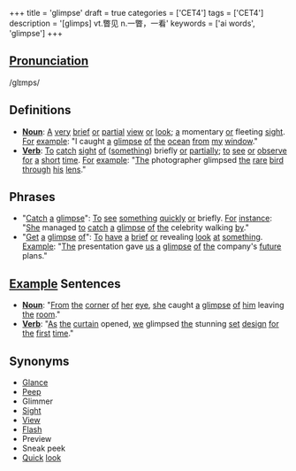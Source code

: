 +++
title = 'glimpse'
draft = true
categories = ['CET4']
tags = ['CET4']
description = '[glimps] vt.瞥见 n.一瞥，一看'
keywords = ['ai words', 'glimpse']
+++

## [Pronunciation](/post/pronunciation/)
/ɡlɪmps/

## Definitions
- **[Noun](/post/noun/)**: [A](/post/a/) [very](/post/very/) [brief](/post/brief/) [or](/post/or/) [partial](/post/partial/) [view](/post/view/) [or](/post/or/) [look](/post/look/); [a](/post/a/) momentary [or](/post/or/) fleeting [sight](/post/sight/). [For](/post/for/) [example](/post/example/): "I caught [a](/post/a/) [glimpse](/post/glimpse/) [of](/post/of/) [the](/post/the/) [ocean](/post/ocean/) [from](/post/from/) [my](/post/my/) [window](/post/window/)."
- **[Verb](/post/verb/)**: [To](/post/to/) [catch](/post/catch/) [sight](/post/sight/) [of](/post/of/) ([something](/post/something/)) briefly [or](/post/or/) [partially](/post/partially/); [to](/post/to/) [see](/post/see/) [or](/post/or/) [observe](/post/observe/) [for](/post/for/) [a](/post/a/) [short](/post/short/) [time](/post/time/). [For](/post/for/) [example](/post/example/): "[The](/post/the/) photographer glimpsed [the](/post/the/) [rare](/post/rare/) [bird](/post/bird/) [through](/post/through/) [his](/post/his/) [lens](/post/lens/)."

## Phrases
- "[Catch](/post/catch/) [a](/post/a/) [glimpse](/post/glimpse/)": [To](/post/to/) [see](/post/see/) [something](/post/something/) [quickly](/post/quickly/) [or](/post/or/) briefly. [For](/post/for/) [instance](/post/instance/): "[She](/post/she/) managed [to](/post/to/) [catch](/post/catch/) [a](/post/a/) [glimpse](/post/glimpse/) [of](/post/of/) [the](/post/the/) celebrity walking [by](/post/by/)."
- "[Get](/post/get/) [a](/post/a/) [glimpse](/post/glimpse/) [of](/post/of/)": [To](/post/to/) [have](/post/have/) [a](/post/a/) [brief](/post/brief/) [or](/post/or/) revealing [look](/post/look/) [at](/post/at/) [something](/post/something/). [Example](/post/example/): "[The](/post/the/) presentation gave [us](/post/us/) [a](/post/a/) [glimpse](/post/glimpse/) [of](/post/of/) [the](/post/the/) company's [future](/post/future/) plans."
  
## [Example](/post/example/) Sentences
- **[Noun](/post/noun/)**: "[From](/post/from/) [the](/post/the/) [corner](/post/corner/) [of](/post/of/) [her](/post/her/) [eye](/post/eye/), [she](/post/she/) caught [a](/post/a/) [glimpse](/post/glimpse/) [of](/post/of/) [him](/post/him/) leaving [the](/post/the/) [room](/post/room/)."
- **[Verb](/post/verb/)**: "[As](/post/as/) [the](/post/the/) [curtain](/post/curtain/) opened, [we](/post/we/) glimpsed [the](/post/the/) stunning [set](/post/set/) [design](/post/design/) [for](/post/for/) [the](/post/the/) [first](/post/first/) [time](/post/time/)."

## Synonyms
- [Glance](/post/glance/)
- [Peep](/post/peep/)
- Glimmer
- [Sight](/post/sight/)
- [View](/post/view/)
- [Flash](/post/flash/)
- Preview
- Sneak peek
- [Quick](/post/quick/) [look](/post/look/)
